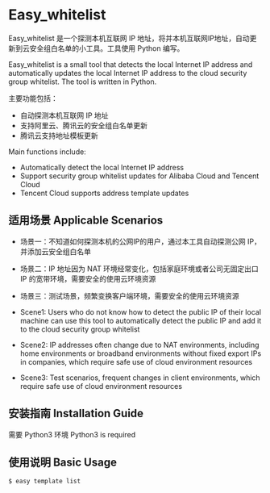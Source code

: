 # Easy_whitelist

Easy_whitelist 是一个探测本机互联网 IP 地址，将并本机互联网IP地址，自动更新到云安全组白名单的小工具。工具使用 Python 编写。

Easy_whitelist is a small tool that detects the local Internet IP address and automatically updates the local Internet IP address to the cloud security group whitelist. The tool is written in Python.

主要功能包括：
* 自动探测本机互联网 IP 地址
* 支持阿里云、腾讯云的安全组白名单更新
* 腾讯云支持地址模板更新

Main functions include:
* Automatically detect the local Internet IP address
* Support security group whitelist updates for Alibaba Cloud and Tencent Cloud
* Tencent Cloud supports address template updates

## 适用场景 Applicable Scenarios

* 场景一：不知道如何探测本机的公网IP的用户，通过本工具自动探测公网 IP，并添加云安全组白名单
* 场景二：IP 地址因为 NAT 环境经常变化，包括家庭环境或者公司无固定出口 IP 的宽带环境，需要安全的使用云环境资源
* 场景三：测试场景，频繁变换客户端环境，需要安全的使用云环境资源

* Scene1: Users who do not know how to detect the public IP of their local machine can use this tool to automatically detect the public IP and add it to the cloud security group whitelist
* Scene2: IP addresses often change due to NAT environments, including home environments or broadband environments without fixed export IPs in companies, which require safe use of cloud environment resources
* Scene3: Test scenarios, frequent changes in client environments, which require safe use of cloud environment resources

## 安装指南 Installation Guide

需要 Python3 环境
Python3 is required

## 使用说明 Basic Usage

```shell
$ easy template list
```
